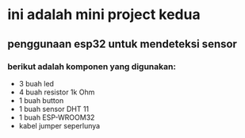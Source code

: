 # ini adalah mini project kedua
## penggunaan esp32 untuk mendeteksi sensor
### berikut adalah komponen yang digunakan:
- 3 buah led
- 4 buah resistor 1k Ohm
- 1 buah button
- 1 buah sensor DHT 11
- 1 buah ESP-WROOM32
- kabel jumper seperlunya
